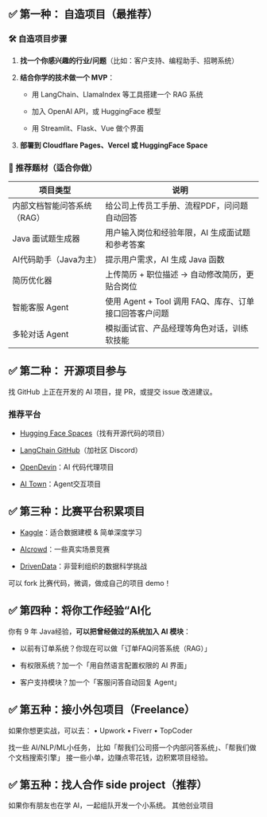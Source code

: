 
## **✅ 第一种：** 自造项目（最推荐）

### **🛠 自造项目步骤**

1. **找一个你感兴趣的行业/问题**（比如：客户支持、编程助手、招聘系统）
    
2. **结合你学的技术做一个 MVP**：
    
    - 用 LangChain、LlamaIndex 等工具搭建一个 RAG 系统
        
    - 加入 OpenAI API，或 HuggingFace 模型
        
    - 用 Streamlit、Flask、Vue 做个界面
        
    
3. **部署到 Cloudflare Pages、Vercel 或 HuggingFace Space**
    
### **🌟 推荐题材（适合你做）**

| **项目类型**        | **说明**                               |
| --------------- | ------------------------------------ |
| 内部文档智能问答系统（RAG） | 给公司上传员工手册、流程PDF，问问题自动回答              |
| Java 面试题生成器     | 用户输入岗位和经验年限，AI 生成面试题和参考答案            |
| AI代码助手（Java为主）  | 提示用户需求，AI 生成 Java 函数                 |
| 简历优化器           | 上传简历 + 职位描述 → 自动修改简历，更贴合岗位           |
| 智能客服 Agent      | 使用 Agent + Tool 调用 FAQ、库存、订单接口回答客户问题 |
| 多轮对话 Agent      | 模拟面试官、产品经理等角色对话，训练软技能                |

## ✅ 第二种： 开源项目参与
  

找 GitHub 上正在开发的 AI 项目，提 PR，或提交 issue 改进建议。


### **推荐平台**

- [Hugging Face Spaces](https://huggingface.co/spaces)（找有开源代码的项目）
    
- [LangChain GitHub](https://github.com/langchain-ai/langchain)（加社区 Discord）
    
- [OpenDevin](https://github.com/OpenDevin/OpenDevin)：AI 代码代理项目
    
- [AI Town](https://github.com/continuum-ai/ai-town)：Agent交互项目

## ✅ 第三种：比赛平台积累项目

- [Kaggle](https://www.kaggle.com/)：适合数据建模 & 简单深度学习
    
- [AIcrowd](https://www.aicrowd.com/)：一些真实场景竞赛
    
- [DrivenData](https://www.drivendata.org/)：非营利组织的数据科学挑战

可以 fork 比赛代码，微调，做成自己的项目 demo！

## ✅ 第四种：将你工作经验“AI化

  
你有 9 年 Java经验，**可以把曾经做过的系统加入 AI 模块**：

- 以前有订单系统？你现在可以做「订单FAQ问答系统（RAG）」
    
- 有权限系统？加一个「用自然语言配置权限的 AI 界面」
    
- 客户支持模块？加一个「客服问答自动回复 Agent」

## ✅ 第五种：接小外包项目（Freelance）

如果你想更实战，可以去：
 • Upwork
 • Fiverr
 • TopCoder

找一些 AI/NLP/ML小任务，
比如「帮我们公司搭一个内部问答系统」、「帮我们做个文档搜索引擎」
接一些小单，边赚点零花钱，边积累项目经验。


## ✅ 第五种：找人合作 side project（推荐）

如果你有朋友也在学 AI，一起组队开发一个小系统。
其他创业项目



